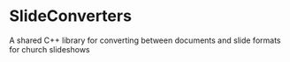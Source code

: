 # SlideConverters
A shared C++ library for converting between documents and slide formats for church slideshows
